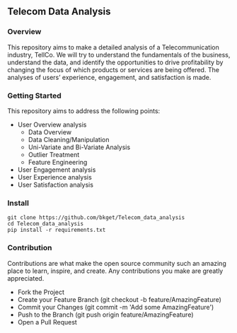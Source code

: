 ## Telecom Data Analysis

### Overview
This repository aims to make a detailed analysis of a Telecommunication industry, TellCo. We will try to understand the fundamentals of the business, understand the data, and identify the opportunities to drive profitability by changing the focus of which products or services are being offered. The analyses of users’ experience, engagement, and satisfaction is made. 

### Getting Started
This repository aims to address the following points:
* User Overview analysis
  * Data Overview
  * Data Cleaning/Manipulation
  * Uni-Variate and Bi-Variate Analysis
  * Outlier Treatment
  * Feature Engineering
* User Engagement analysis
* User Experience analysis
* User Satisfaction analysis

### Install
```
git clone https://github.com/bkget/Telecom_data_analysis
cd Telecom_data_analysis
pip install -r requirements.txt
```

### Contribution 
Contributions are what make the open source community such an amazing place to learn, inspire, and create. Any contributions you make are greatly appreciated.

* Fork the Project
* Create your Feature Branch (git checkout -b feature/AmazingFeature)
* Commit your Changes (git commit -m 'Add some AmazingFeature')
* Push to the Branch (git push origin feature/AmazingFeature)
* Open a Pull Request

